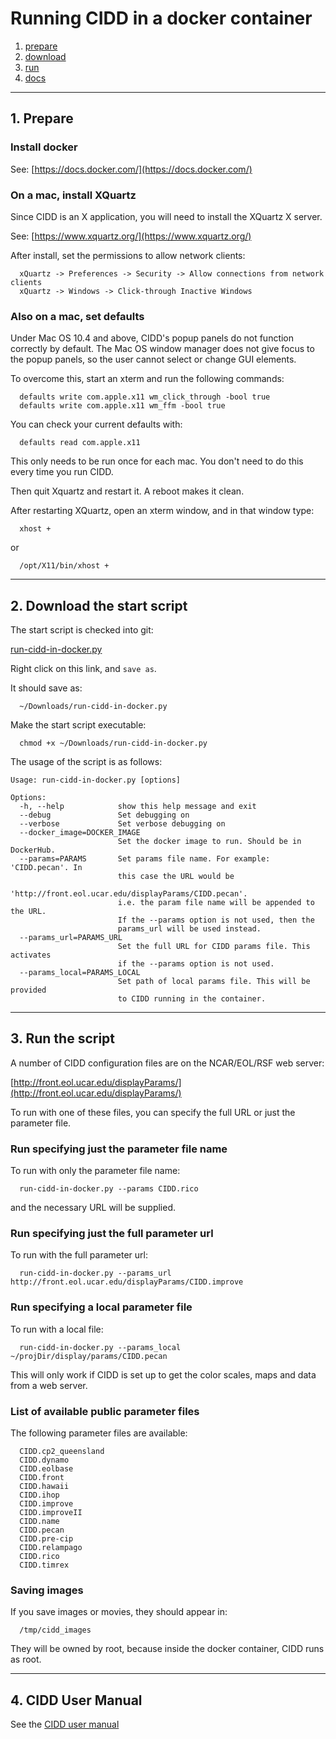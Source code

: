 # Running CIDD in a docker container

1. [prepare](#prepare)
2. [download](#download)
3. [run](#run)
4. [docs](#docs)
--------------

<a name="prepare"/>

## 1. Prepare

### Install docker

See: [https://docs.docker.com/](https://docs.docker.com/)

### On a mac, install XQuartz

Since CIDD is an X application, you will need to install the XQuartz X server.

See:  [https://www.xquartz.org/](https://www.xquartz.org/)

After install, set the permissions to allow network clients:
 
```
  xQuartz -> Preferences -> Security -> Allow connections from network clients
  xQuartz -> Windows -> Click-through Inactive Windows
 ```

### Also on a mac, set defaults

Under Mac OS 10.4 and above, CIDD's popup panels do not function correctly by default. The Mac OS window manager does not give focus to the popup panels, so the user cannot select or change GUI elements.

To overcome this, start an xterm and run the following commands:

```
  defaults write com.apple.x11 wm_click_through -bool true
  defaults write com.apple.x11 wm_ffm -bool true
```

You can check your current defaults with:

```
  defaults read com.apple.x11
```

This only needs to be run once for each mac. You don't need to do this every time you run CIDD.

Then quit Xquartz and restart it. A reboot makes it clean.

After restarting XQuartz, open an xterm window, and in that window type:

```
  xhost +
```

or

```
  /opt/X11/bin/xhost +
```

--------------

<a name="download"/>

## 2. Download the start script

The start script is checked into git:

[run-cidd-in-docker.py](https://raw.githubusercontent.com/NCAR/lrose-displays/master/cidd/scripts/run-cidd-in-docker.py)

Right click on this link, and ```save as```.

It should save as:

```
  ~/Downloads/run-cidd-in-docker.py
```

Make the start script executable:

```
  chmod +x ~/Downloads/run-cidd-in-docker.py
```

The usage of the script is as follows:

```
Usage: run-cidd-in-docker.py [options]

Options:
  -h, --help            show this help message and exit
  --debug               Set debugging on
  --verbose             Set verbose debugging on
  --docker_image=DOCKER_IMAGE
                        Set the docker image to run. Should be in DockerHub.
  --params=PARAMS       Set params file name. For example: 'CIDD.pecan'. In
                        this case the URL would be
                        'http://front.eol.ucar.edu/displayParams/CIDD.pecan'.
                        i.e. the param file name will be appended to the URL.
                        If the --params option is not used, then the
                        params_url will be used instead.
  --params_url=PARAMS_URL
                        Set the full URL for CIDD params file. This activates
                        if the --params option is not used.
  --params_local=PARAMS_LOCAL
                        Set path of local params file. This will be provided
                        to CIDD running in the container.
```
--------------

<a name="run"/>

## 3. Run the script

A number of CIDD configuration files are on the NCAR/EOL/RSF web server:

[http://front.eol.ucar.edu/displayParams/](http://front.eol.ucar.edu/displayParams/)

To run with one of these files, you can specify the full URL or just the parameter file.

### Run specifying just the parameter file name

To run with only the parameter file name:

```
  run-cidd-in-docker.py --params CIDD.rico
```

and the necessary URL will be supplied.

### Run specifying just the full parameter url

To run with the full parameter url:

```
  run-cidd-in-docker.py --params_url http://front.eol.ucar.edu/displayParams/CIDD.improve
```

### Run specifying a local parameter file

To run with a local file:

```
  run-cidd-in-docker.py --params_local ~/projDir/display/params/CIDD.pecan
```

This will only work if CIDD is set up to get the color scales, maps and data from a web server.

### List of available public parameter files

The following parameter files are available:

```
  CIDD.cp2_queensland
  CIDD.dynamo
  CIDD.eolbase
  CIDD.front
  CIDD.hawaii
  CIDD.ihop
  CIDD.improve
  CIDD.improveII
  CIDD.name
  CIDD.pecan
  CIDD.pre-cip
  CIDD.relampago
  CIDD.rico
  CIDD.timrex
```

### Saving images

If you save images or movies, they should appear in:

```
  /tmp/cidd_images
```

They will be owned by root, because inside the docker container, CIDD runs as root.

<a name="docs"/>

--------------

## 4. CIDD User Manual

See the [CIDD user manual](https://ncar.github.io/lrose-docs/cidd/user_manual/CIDD_manual.html)


